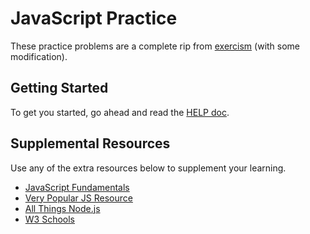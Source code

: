 # JavaScript Practice

These practice problems are a complete rip from [exercism](exercism.org) (with some modification).

## Getting Started

To get you started, go ahead and read the [HELP doc](https://github.com/QuinnManor/js-practice/blob/main/HELP.md).

## Supplemental Resources

Use any of the extra resources below to supplement your learning.

- [JavaScript Fundamentals](https://javascript.info/first-steps)
- [Very Popular JS Resource](https://developer.mozilla.org/en-US/docs/Learn/JavaScript/First_steps)
- [All Things Node.js](https://nodeschool.io/)
- [W3 Schools](https://www.w3schools.com/js/)
